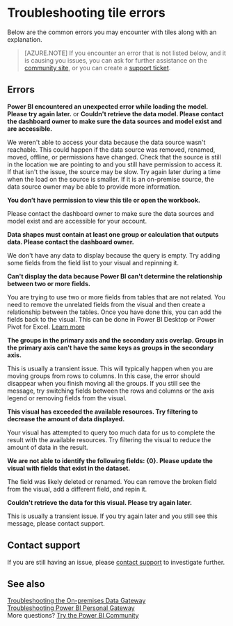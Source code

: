 <properties
pageTitle="Troubleshooting tile errors"
description="Common errors that may be encountered when a tile tries to refresh"
services="powerbi"
documentationCenter=""
authors="davidiseminger"
manager="erikre"
backup=""
editor=""
tags=""
qualityFocus="no"
qualityDate=""/>

<tags
ms.service="powerbi"
ms.devlang="NA"
ms.topic="article"
ms.tgt_pltfrm="na"
ms.workload="powerbi"
ms.date="09/06/2017"
ms.author="davidi"/>
# Troubleshooting tile errors

Below are the common errors you may encounter with tiles along with an explanation.

> [AZURE.NOTE] If you encounter an error that is not listed below, and it is causing you issues, you can ask for further assistance on the [community site](http://community.powerbi.com/), or you can create a [support ticket](https://powerbi.microsoft.com/support/).

## Errors

**Power BI encountered an unexpected error while loading the model. Please try again later.**
or
**Couldn't retrieve the data model. Please contact the dashboard owner to make sure the data sources and model exist and are accessible.**

We weren't able to access your data because the data source wasn't reachable. This could happen if the data source was removed, renamed, moved, offline, or permissions have changed. Check that the source is still in the location we are pointing to and you still have permission to access it. If that isn't the issue, the source may be slow. Try again later during a time when the load on the source is smaller. If it is an on-premise source, the data source owner may be able to provide more information.

**You don’t have permission to view this tile or open the workbook.**

Please contact the dashboard owner to make sure the data sources and model exist and are accessible for your account.

**Data shapes must contain at least one group or calculation that outputs data. Please contact the dashboard owner.**

We don't have any data to display because the query is empty. Try adding some fields from the field list to your visual and repinning it.

**Can't display the data because Power BI can't determine the relationship between two or more fields.**

You are trying to use two or more fields from tables that are not related. You need to remove the unrelated fields from the visual and then create a relationship between the tables. Once you have done this, you can add the fields back to the visual. This can be done in Power BI Desktop or Power Pivot for Excel. [Learn more](powerbi-desktop-create-and-manage-relationships.md)

**The groups in the primary axis and the secondary axis overlap. Groups in the primary axis can't have the same keys as groups in the secondary axis.**

This is usually a transient issue. This will typically happen when you are moving groups from rows to columns. In this case, the error should disappear when you finish moving all the groups. If you still see the message, try switching fields between the rows and columns or the axis legend or removing fields from the visual.  

**This visual has exceeded the available resources. Try filtering to decrease the amount of data displayed.**

Your visual has attempted to query too much data for us to complete the result with the available resources. Try filtering the visual to reduce the amount of data in the result.

**We are not able to identify the following fields: {0}. Please update the visual with fields that exist in the dataset.**

The field was likely deleted or renamed. You can remove the broken field from the visual, add a different field, and repin it.

**Couldn't retrieve the data for this visual. Please try again later.**

This is usually a transient issue. If you try again later and you still see this message, please contact support.

## Contact support

If you are still having an issue, please [contact support](https://support.powerbi.com) to investigate further.

## See also

[Troubleshooting the On-premises Data Gateway](powerbi-gateway-onprem-tshoot.md)  
[Troubleshooting Power BI Personal Gateway](powerbi-admin-troubleshooting-power-bi-personal-gateway.md)  
More questions? [Try the Power BI Community](http://community.powerbi.com/)
